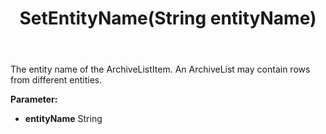 ﻿---
uid: crmscript_ref_NSArchiveListItem_SetEntityName
title: SetEntityName(String entityName)
intellisense: NSArchiveListItem.SetEntityName
keywords: NSArchiveListItem, GetEntityName
so.topic: reference
---

The entity name of the ArchiveListItem. An ArchiveList may contain rows from different entities.

**Parameter:** 
 - **entityName** String

